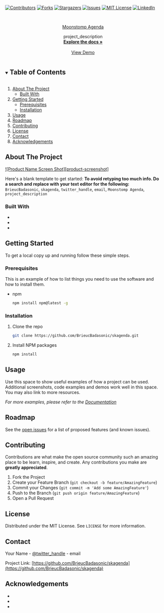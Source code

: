 
<!-- PROJECT SHIELDS -->
<!--
*** I'm using markdown "reference style" links for readability.
*** Reference links are enclosed in brackets [ ] instead of parentheses ( ).
*** See the bottom of this document for the declaration of the reference variables
*** for contributors-url, forks-url, etc. This is an optional, concise syntax you may use.
*** https://www.markdownguide.org/basic-syntax/#reference-style-links
-->
[![Contributors][contributors-shield]][contributors-url]
[![Forks][forks-shield]][forks-url]
[![Stargazers][stars-shield]][stars-url]
[![Issues][issues-shield]][issues-url]
[![MIT License][license-shield]][license-url]
[![LinkedIn][linkedin-shield]][linkedin-url]



<!-- PROJECT LOGO -->
<br />
<p align="center">
  <a href="https://github.com/BrieucBadasonic/skagenda"> Moonstomp Agenda </a>

  <p align="center">
    project_description
    <br />
    <a href="https://github.com/BrieucBadasonic/skagenda"><strong>Explore the docs »</strong></a>
    <br />
    <br />
    <a href="https://github.com/BrieucBadasonic/skagenda">View Demo</a>
  </p>
</p>



<!-- TABLE OF CONTENTS -->
<details open="open">
  <summary><h2 style="display: inline-block">Table of Contents</h2></summary>
  <ol>
    <li>
      <a href="#about-the-project">About The Project</a>
      <ul>
        <li><a href="#built-with">Built With</a></li>
      </ul>
    </li>
    <li>
      <a href="#getting-started">Getting Started</a>
      <ul>
        <li><a href="#prerequisites">Prerequisites</a></li>
        <li><a href="#installation">Installation</a></li>
      </ul>
    </li>
    <li><a href="#usage">Usage</a></li>
    <li><a href="#roadmap">Roadmap</a></li>
    <li><a href="#contributing">Contributing</a></li>
    <li><a href="#license">License</a></li>
    <li><a href="#contact">Contact</a></li>
    <li><a href="#acknowledgements">Acknowledgements</a></li>
  </ol>
</details>



<!-- ABOUT THE PROJECT -->
## About The Project

[![Product Name Screen Shot][product-screenshot]](https://example.com)

Here's a blank template to get started:
**To avoid retyping too much info. Do a search and replace with your text editor for the following:**
`BrieucBadasonic`, `skagenda`, `twitter_handle`, `email`, `Moonstomp Agenda`, `project_description`


### Built With

* []()
* []()
* []()



<!-- GETTING STARTED -->
## Getting Started

To get a local copy up and running follow these simple steps.

### Prerequisites

This is an example of how to list things you need to use the software and how to install them.
* npm
  ```sh
  npm install npm@latest -g
  ```

### Installation

1. Clone the repo
   ```sh
   git clone https://github.com/BrieucBadasonic/skagenda.git
   ```
2. Install NPM packages
   ```sh
   npm install
   ```



<!-- USAGE EXAMPLES -->
## Usage

Use this space to show useful examples of how a project can be used. Additional screenshots, code examples and demos work well in this space. You may also link to more resources.

_For more examples, please refer to the [Documentation](https://example.com)_



<!-- ROADMAP -->
## Roadmap

See the [open issues](https://github.com/BrieucBadasonic/skagenda/issues) for a list of proposed features (and known issues).



<!-- CONTRIBUTING -->
## Contributing

Contributions are what make the open source community such an amazing place to be learn, inspire, and create. Any contributions you make are **greatly appreciated**.

1. Fork the Project
2. Create your Feature Branch (`git checkout -b feature/AmazingFeature`)
3. Commit your Changes (`git commit -m 'Add some AmazingFeature'`)
4. Push to the Branch (`git push origin feature/AmazingFeature`)
5. Open a Pull Request



<!-- LICENSE -->
## License

Distributed under the MIT License. See `LICENSE` for more information.



<!-- CONTACT -->
## Contact

Your Name - [@twitter_handle](https://twitter.com/twitter_handle) - email

Project Link: [https://github.com/BrieucBadasonic/skagenda](https://github.com/BrieucBadasonic/skagenda)



<!-- ACKNOWLEDGEMENTS -->
## Acknowledgements

* []()
* []()
* []()





<!-- MARKDOWN LINKS & IMAGES -->
<!-- https://www.markdownguide.org/basic-syntax/#reference-style-links -->
[contributors-shield]: https://img.shields.io/github/contributors/BrieucBadasonic/repo.svg?style=for-the-badge
[contributors-url]: https://github.com/BrieucBadasonic/repo/graphs/contributors
[forks-shield]: https://img.shields.io/github/forks/BrieucBadasonic/repo.svg?style=for-the-badge
[forks-url]: https://github.com/BrieucBadasonic/repo/network/members
[stars-shield]: https://img.shields.io/github/stars/BrieucBadasonic/repo.svg?style=for-the-badge
[stars-url]: https://github.com/BrieucBadasonic/repo/stargazers
[issues-shield]: https://img.shields.io/github/issues/BrieucBadasonic/repo.svg?style=for-the-badge
[issues-url]: https://github.com/BrieucBadasonic/repo/issues
[license-shield]: https://img.shields.io/github/license/BrieucBadasonic/repo.svg?style=for-the-badge
[license-url]: https://github.com/BrieucBadasonic/repo/blob/master/LICENSE.txt
[linkedin-shield]: https://img.shields.io/badge/-LinkedIn-black.svg?style=for-the-badge&logo=linkedin&colorB=555
[linkedin-url]: https://www.linkedin.com/in/brieuc-labiouse/
